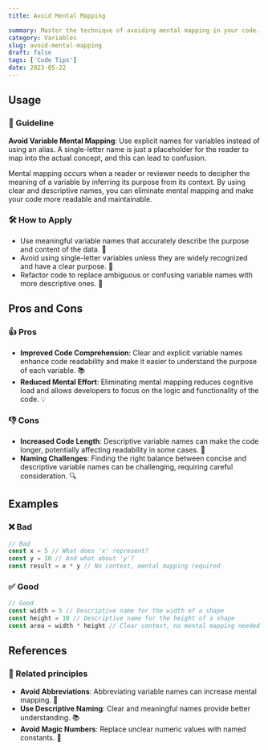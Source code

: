 ```yaml
---
title: Avoid Mental Mapping

summary: Master the technique of avoiding mental mapping in your code. Enhance readability and eliminate confusion with explicit variable naming.
category: Variables
slug: avoid-mental-mapping
draft: false
tags: ['Code Tips']
date: 2023-05-22
---
```


## Usage

### 📝 Guideline

**Avoid Variable Mental Mapping**: Use explicit names for variables instead of using an alias. A single-letter name is just a placeholder for the reader to map into the actual concept, and this can lead to confusion.

Mental mapping occurs when a reader or reviewer needs to decipher the meaning of a variable by inferring its purpose from its context. By using clear and descriptive names, you can eliminate mental mapping and make your code more readable and maintainable.

### 🛠️ How to Apply

- Use meaningful variable names that accurately describe the purpose and content of the data. 📌
- Avoid using single-letter variables unless they are widely recognized and have a clear purpose. 🚫
- Refactor code to replace ambiguous or confusing variable names with more descriptive ones. 🔁

## Pros and Cons

### 👍 Pros

- **Improved Code Comprehension**: Clear and explicit variable names enhance code readability and make it easier to understand the purpose of each variable. 📚
- **Reduced Mental Effort**: Eliminating mental mapping reduces cognitive load and allows developers to focus on the logic and functionality of the code. 💡

### 👎 Cons

- **Increased Code Length**: Descriptive variable names can make the code longer, potentially affecting readability in some cases. 📏
- **Naming Challenges**: Finding the right balance between concise and descriptive variable names can be challenging, requiring careful consideration. 🔍

## Examples

### ❌ Bad

```typescript
// Bad
const x = 5 // What does 'x' represent?
const y = 10 // And what about 'y'?
const result = x * y // No context, mental mapping required
```

### ✅ Good

```typescript
// Good
const width = 5 // Descriptive name for the width of a shape
const height = 10 // Descriptive name for the height of a shape
const area = width * height // Clear context, no mental mapping needed
```

## References

### 🔀 Related principles

- **Avoid Abbreviations**: Abbreviating variable names can increase mental mapping. 🚫
- **Use Descriptive Naming**: Clear and meaningful names provide better understanding. 📚
- **Avoid Magic Numbers**: Replace unclear numeric values with named constants. 🔢
